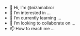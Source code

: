 - 👋 Hi, I’m @nizamabror
- 👀 I’m interested in ...
- 🌱 I’m currently learning ...
- 💞️ I’m looking to collaborate on ...
- 📫 How to reach me ...

<!---
nizamabror/nizamabror is a ✨ special ✨ repository because its `README.md` (this file) appears on your GitHub profile.
You can click the Preview link to take a look at your changes.
--->

